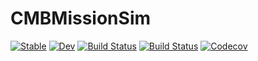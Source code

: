 # CMBMissionSim

[![Stable](https://img.shields.io/badge/docs-stable-blue.svg)](https://ziotom78.github.io/CMBMissionSim.jl/stable)
[![Dev](https://img.shields.io/badge/docs-dev-blue.svg)](https://ziotom78.github.io/CMBMissionSim.jl/dev)
[![Build Status](https://travis-ci.com/ziotom78/CMBMissionSim.jl.svg?branch=master)](https://travis-ci.com/ziotom78/CMBMissionSim.jl)
[![Build Status](https://ci.appveyor.com/api/projects/status/github/ziotom78/CMBMissionSim.jl?svg=true)](https://ci.appveyor.com/project/ziotom78/CMBMissionSim-jl)
[![Codecov](https://codecov.io/gh/ziotom78/CMBMissionSim.jl/branch/master/graph/badge.svg)](https://codecov.io/gh/ziotom78/CMBMissionSim.jl)
